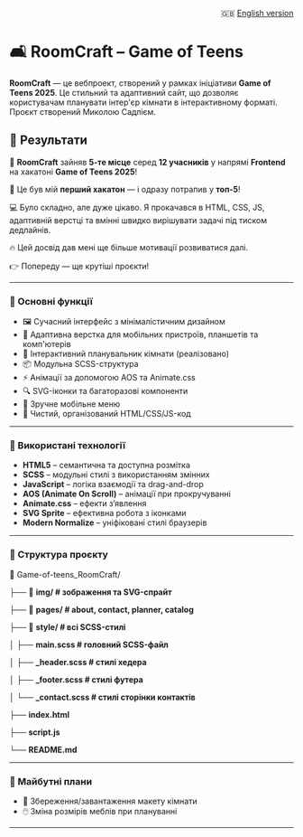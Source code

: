 <p align="right">
  🇬🇧 <a href="./Readme.en.md">English version</a>
</p>



# 🛋️ RoomCraft – Game of Teens

**RoomCraft** — це  вебпроект, створений у рамках ініціативи **Game of Teens 2025**. Це стильний та адаптивний сайт, що дозволяє користувачам планувати інтер'єр кімнати в інтерактивному форматі.  
Проєкт створений Миколою Садлієм.

## 🥁 Результати

🎉 **RoomCraft** зайняв **5-те місце** серед **12 учасників** у напрямі **Frontend** на хакатоні **Game of Teens 2025**!

🚀 Це був мій **перший хакатон** — і одразу потрапив у **топ-5**!

💻 Було складно, але дуже цікаво. Я прокачався в HTML, CSS, JS, адаптивній верстці та вмінні швидко вирішувати задачі під тиском дедлайнів.

🔥 Цей досвід дав мені ще більше мотивації розвиватися далі.  

👉 Попереду — ще крутіші проєкти!

---

### 🌟 Основні функції

- 🖼️ Сучасний інтерфейс з мінімалістичним дизайном  
- 📱 Адаптивна верстка для мобільних пристроїв, планшетів та комп'ютерів  
- 🔧 Інтерактивний планувальник кімнати (реалізовано)  
- 📦 Модульна SCSS-структура  
- ⚡ Анімації за допомогою AOS та Animate.css  
- 🔍 SVG-іконки та багаторазові компоненти  
- 🧭 Зручне мобільне меню  
- 🧠 Чистий, організований HTML/CSS/JS-код  

---

### 🚀 Використані технології

- **HTML5** – семантична та доступна розмітка  
- **SCSS** – модульні стилі з використанням змінних  
- **JavaScript** – логіка взаємодії та drag-and-drop  
- **AOS (Animate On Scroll)** – анімації при прокручуванні  
- **Animate.css** – ефекти з’явлення  
- **SVG Sprite** – ефективна робота з іконками  
- **Modern Normalize** – уніфіковані стилі браузерів  

---

### 📂 Структура проєкту

📁 Game-of-teens_RoomCraft/

├── 📁 **img/ # зображення та SVG-спрайт**

├── 📁 **pages/ # about, contact, planner, catalog**

├── 📁 **style/ # всі SCSS-стилі**

│ ├── **main.scss # головний SCSS-файл**

│ ├── **_header.scss # стилі хедера**

│ ├── **_footer.scss # стилі футера**

│ └── **_contact.scss # стилі сторінки контактів**

├── **index.html**

├── **script.js**

└── **README.md**


---

### 📌 Майбутні плани

- 💾 Збереження/завантаження макету кімнати
- 🖱️ Зміна розмірів меблів при плануванні

---

